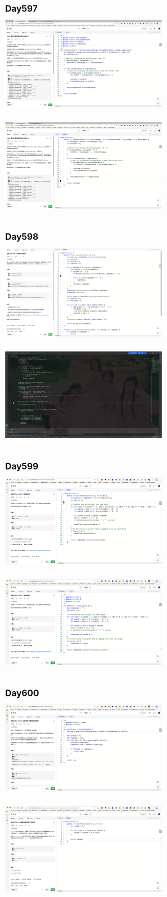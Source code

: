 # Day597

![day597-01](2303img.assets/day597-01.png)

&nbsp;

![day597-02](2303img.assets/day597-02.png)

&nbsp;

# Day598

![day598-01](2303img.assets/day598-01.png)

&nbsp;

![day598-02](2303img.assets/day598-02.png)

&nbsp;

# Day599

![day599-01](2303img.assets/day599-01.png)

&nbsp;

![day599-02](2303img.assets/day599-02.png)

&nbsp;

# Day600

![day600-01](2303img.assets/day600-01.png)

&nbsp;

![day600-02](2303img.assets/day600-02.png)